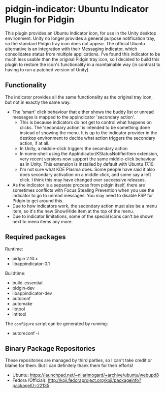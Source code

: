 pidgin-indicator: Ubuntu Indicator Plugin for Pidgin
====================================================

This plugin provides an Ubuntu Indicator icon, for use in the Unity desktop
environment. Unity no longer provides a general purpose notification tray,
so the standard Pidgin tray icon does not appear. The official Ubuntu
alternative is an integration with their Messaging indicator, which
consolidates status from multiple applications. I've found this indicator to
be much less usable than the original Pidgin tray icon, so I decided to
build this plugin to restore the icon's functionality in a maintainable
way (in contrast to having to run a patched version of Unity).

Functionality
-------------

The indicator provides all the same functionality as the original tray icon,
but not in exactly the same way.

* The 'smart' click behaviour that either shows the buddy list or unread
  messages is mapped to the appindicator 'secondary action'.
  * This is because indicators do not get to control what happens on clicks.
    The 'secondary action' is intended to be something done instead of showing
    the menu. It is up to the indicator provider in the destkop environment
    to decide what action triggers the secondary action, if at all.
  * In Unity, a middle-click triggers the secondary action
  * In nome-shell using the AppIndicator/KStatusNotifierItem extension,
    very recent versions now support the same middle-click behaviour as in
    Unity. This extension is installed by default with Ubuntu 17.10.
  * I'm not sure what KDE Plasma does. Some people have said it also
    does secondary activation on a middle click, and some say a left click.
    I think this may have changed over successive releases.
* As the indicator is a separate process from pidgin itself, there are
  sometimes conflicts with Focus Stealing Prevention when you use the
  indicator to go to unread messages. You may need to disable FSP for
  Pidgin to get around this.
* Due to how indicators work, the secondary action must also be a menu
  item, so it's the new Show/Hide item at the top of the menu.
* Due to indicator limitations, some of the special icons can't be shown
  next to menu items any more.

Required packages
-----------------

Runtime:
* pidgin 2.10.x
* libappindicator-0.1

Buildtime:
* build-essential
* pidgin-dev
* libappindicator-dev
* autoconf
* automake
* libtool
* intltool

The ``configure`` script can be generated by running:
* autoreconf -i

Binary Package Repositories
---------------------------

These repositories are managed by third parties, so I can't take credit
or blame for them. But I can definitely thank them for their efforts!

* Ubuntu: https://launchpad.net/~nilarimogard/+archive/ubuntu/webupd8
* Fedora (Official): http://koji.fedoraproject.org/koji/packageinfo?packageID=22135
